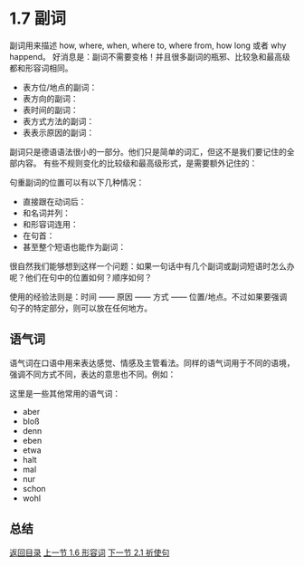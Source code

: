 # 1.7 副词

副词用来描述 how, where, when, where to, where from, how long 或者 why happend。
好消息是：副词不需要变格！并且很多副词的瓶邪、比较急和最高级都和形容词相同。

- 表方位/地点的副词：
- 表方向的副词：
- 表时间的副词：
- 表方式方法的副词：
- 表表示原因的副词：

副词只是德语语法很小的一部分。他们只是简单的词汇，但这不是我们要记住的全部内容。
有些不规则变化的比较级和最高级形式，是需要额外记住的：


句重副词的位置可以有以下几种情况：

- 直接跟在动词后：
- 和名词并列：
- 和形容词连用：
- 在句首：
- 甚至整个短语也能作为副词：

很自然我们能够想到这样一个问题：如果一句话中有几个副词或副词短语时怎么办呢？他们在句中的位置如何？顺序如何？

使用的经验法则是：时间 —— 原因 —— 方式 —— 位置/地点。不过如果要强调句子的特定部分，则可以放在任何地方。

## 语气词

语气词在口语中用来表达感觉、情感及主管看法。同样的语气词用于不同的语境，强调不同方式不同，表达的意思也不同。例如：



这里是一些其他常用的语气词：

- aber
- bloß
- denn
- eben
- etwa
- halt
- mal
- nur
- schon
- wohl

## 总结


[返回目录](../README.md) [上一节 1.6 形容词](adjectives.md) [下一节 2.1 祈使句](imperative.md)